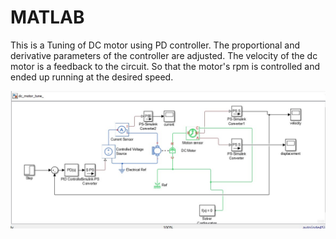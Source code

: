 # MATLAB

This is a Tuning of DC motor using PD controller. The proportional and derivative parameters of the controller are adjusted. The velocity of the dc motor is a feedback to the circuit. So that the motor's rpm is controlled and ended up running at the desired speed.

![](images/dc_motor.jpg)
